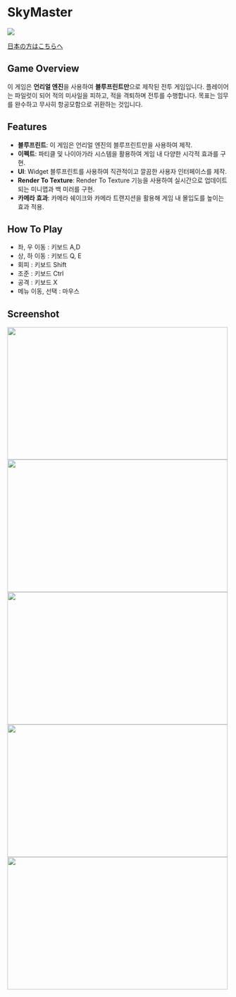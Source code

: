 # SkyMaster

<img src ="https://img.shields.io/badge/Unreal Engine-0E1128?style=for-the-badge&logo=unreal engine&logoColor=white">

[日本の方はこちらへ](./README.JP.md)

## Game Overview
이 게임은 **언리얼 엔진**을 사용하여 **블루프린트만**으로 제작된 전투 게임입니다. 플레이어는 파일럿이 되어 적의 미사일을 피하고, 적을 격퇴하며 전투를 수행합니다. 목표는 임무를 완수하고 무사히 항공모함으로 귀환하는 것입니다.

## Features
- **블루프린트**: 이 게임은 언리얼 엔진의 블루프린트만을 사용하여 제작.
- **이펙트**: 파티클 및 나이아가라 시스템을 활용하여 게임 내 다양한 시각적 효과를 구현.
- **UI**: Widget 블루프린트를 사용하여 직관적이고 깔끔한 사용자 인터페이스를 제작.
- **Render To Texture**: Render To Texture 기능을 사용하여 실시간으로 업데이트되는 미니맵과 백 미러를 구현.
- **카메라 효과**: 카메라 쉐이크와 카메라 트랜지션을 활용해 게임 내 몰입도를 높이는 효과 적용.

## How To Play
- 좌, 우 이동 : 키보드 A,D
- 상, 하 이동 : 키보드 Q, E
- 회피 : 키보드 Shift
- 조준 : 키보드 Ctrl
- 공격 : 키보드 X
- 메뉴 이동, 선택 : 마우스

## Screenshot
<img src ="https://github.com/user-attachments/assets/7a5bd3bf-66ef-4054-b394-caac730b6577" width="500" height="300"/>
<img src ="https://github.com/user-attachments/assets/c548913b-83e2-47bc-84d4-72a39e3f1702" width="500" height="300"/>
<img src ="https://github.com/user-attachments/assets/5d7f2ea8-6ae9-47fa-8a3e-dbfd0ada98c6" width="500" height="300"/>
<img src ="https://github.com/user-attachments/assets/1bfcec76-9232-46d8-b3f9-93b499bd1cc5" width="500" height="300"/>
<img src ="https://github.com/user-attachments/assets/1c7354cc-00db-4315-baf1-43723f4184f6" width="500" height="300"/>
